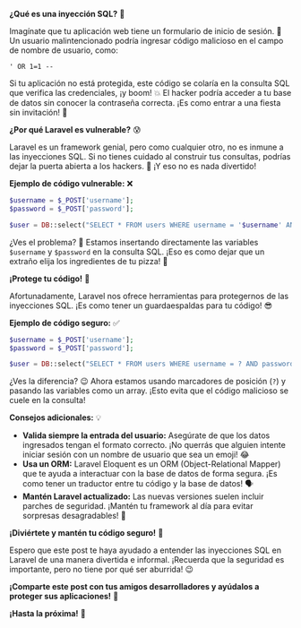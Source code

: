 **¿Qué es una inyección SQL?** 🤔

Imagínate que tu aplicación web tiene un formulario de inicio de sesión. 🔑 Un usuario malintencionado podría ingresar código malicioso en el campo de nombre de usuario, como:

```
' OR 1=1 --
```

Si tu aplicación no está protegida, este código se colaría en la consulta SQL que verifica las credenciales, ¡y boom! 💥 El hacker podría acceder a tu base de datos sin conocer la contraseña correcta. ¡Es como entrar a una fiesta sin invitación! 🎉

**¿Por qué Laravel es vulnerable?** 😰

Laravel es un framework genial, pero como cualquier otro, no es inmune a las inyecciones SQL. Si no tienes cuidado al construir tus consultas, podrías dejar la puerta abierta a los hackers. 🚪 ¡Y eso no es nada divertido!

**Ejemplo de código vulnerable:** ❌

```php
$username = $_POST['username'];
$password = $_POST['password'];

$user = DB::select("SELECT * FROM users WHERE username = '$username' AND password = '$password'");
```

¿Ves el problema? 🧐 Estamos insertando directamente las variables `$username` y `$password` en la consulta SQL. ¡Eso es como dejar que un extraño elija los ingredientes de tu pizza! 🍕

**¡Protege tu código!** 💪

Afortunadamente, Laravel nos ofrece herramientas para protegernos de las inyecciones SQL. ¡Es como tener un guardaespaldas para tu código! 😎

**Ejemplo de código seguro:** ✅

```php
$username = $_POST['username'];
$password = $_POST['password'];

$user = DB::select("SELECT * FROM users WHERE username = ? AND password = ?", [$username, $password]);
```

¿Ves la diferencia? 😉 Ahora estamos usando marcadores de posición (`?`) y pasando las variables como un array. ¡Esto evita que el código malicioso se cuele en la consulta!

**Consejos adicionales:** 💡

* **Valida siempre la entrada del usuario:** Asegúrate de que los datos ingresados tengan el formato correcto. ¡No querrás que alguien intente iniciar sesión con un nombre de usuario que sea un emoji! 😂
* **Usa un ORM:** Laravel Eloquent es un ORM (Object-Relational Mapper) que te ayuda a interactuar con la base de datos de forma segura. ¡Es como tener un traductor entre tu código y la base de datos! 🗣️
* **Mantén Laravel actualizado:** Las nuevas versiones suelen incluir parches de seguridad. ¡Mantén tu framework al día para evitar sorpresas desagradables! 🎁

**¡Diviértete y mantén tu código seguro!** 🥳

Espero que este post te haya ayudado a entender las inyecciones SQL en Laravel de una manera divertida e informal. ¡Recuerda que la seguridad es importante, pero no tiene por qué ser aburrida! 😉

**¡Comparte este post con tus amigos desarrolladores y ayúdalos a proteger sus aplicaciones!** 📢

**¡Hasta la próxima!** 👋
